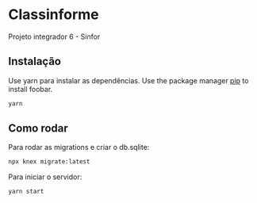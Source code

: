 # Classinforme

Projeto integrador 6 - Sinfor

## Instalação

Use yarn para instalar as dependências.
Use the package manager [pip](https://pip.pypa.io/en/stable/) to install foobar.

```bash
yarn
```

## Como rodar

Para rodar as migrations e criar o db.sqlite:
```bash
npx knex migrate:latest
```

Para iniciar o servidor:
```bash
yarn start
```